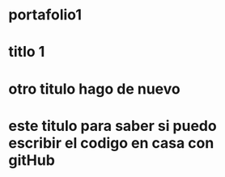# portafolio1
# titlo 1
# otro titulo hago de nuevo
# este titulo para saber si puedo escribir el codigo en casa con gitHub
